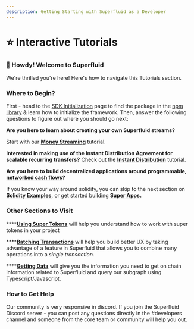 ```yaml
---
description: Getting Starting with Superfluid as a Developer
---
```


# ⭐ Interactive Tutorials

### :wave: Howdy! Welcome to Superfluid

We're thrilled you're here! Here's how to navigate this Tutorials section.&#x20;

### Where to Begin?

First - head to the [SDK Initialization](sdk-initialization.md) page to find the package in the [npm library](https://www.npmjs.com/package/@superfluid-finance/sdk-core) & learn how to initialize the framework. Then, answer the following questions to figure out where you should go next:&#x20;

**Are you here to learn about creating your own Superfluid streams?**&#x20;

Start with our [**Money Streaming**](money-streaming-1.md) tutorial.

**Interested in making use of the Instant Distribution Agreement for scalable recurring transfers?** Check out the [**Instant Distribution**](instant-distribution.md) tutorial.

**Are you here to build decentralized applications around programmable,** [**networked cash flows**](https://multicoin.capital/2021/07/13/networked-cash-flows/)**?**

If you know your way around solidity, you can skip to the next section on [**Solidity Examples**](../solidity-examples.md), or get started building [**Super Apps**](../super-apps/)**.**

### **Other Sections to Visit**

****[**Using Super Tokens**](using-super-tokens.md) will help you understand how to work with super tokens in your project

****[**Batching Transactions**](batching-transactions.md) will help you build better UX by taking advantage of a feature in Superfluid that allows you to combine many operations into a _single transaction._

****[**Getting Data**](getting-data.md) will give you the information you need to get on chain information related to Superfluid and query our subgraph using Typescript/Javascript.

### How to Get Help

Our community is very responsive in discord. If you join the Superfluid Discord server - you can post any questions directly in the #developers channel and someone from the core team or community will help you out.&#x20;
